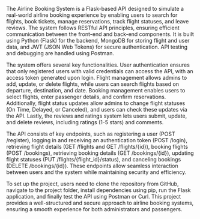 The Airline Booking System is a Flask-based API designed to simulate a real-world airline booking experience by enabling users to search for flights, book tickets, manage reservations, track flight statuses, and leave reviews. The system follows RESTful API principles, ensuring efficient communication between the front-end and back-end components. It is built using Python (Flask) for the backend, MongoDB for storing flight and user data, and JWT (JSON Web Tokens) for secure authentication. API testing and debugging are handled using Postman.

The system offers several key functionalities. User authentication ensures that only registered users with valid credentials can access the API, with an access token generated upon login. Flight management allows admins to add, update, or delete flights, while users can search flights based on departure, destination, and date. Booking management enables users to select flights, enter passenger details, and confirm reservations. Additionally, flight status updates allow admins to change flight statuses (On Time, Delayed, or Canceled), and users can check these updates via the API. Lastly, the reviews and ratings system lets users submit, update, and delete reviews, including ratings (1-5 stars) and comments.

The API consists of key endpoints, such as registering a user (POST /register), logging in and receiving an authentication token (POST /login), retrieving flight details (GET /flights and GET /flights/{id}), booking flights (POST /bookings), retrieving booking details (GET /bookings/{id}), updating flight statuses (PUT /flights/{flight_id}/status), and canceling bookings (DELETE /bookings/{id}). These endpoints allow seamless interaction between users and the system while maintaining security and efficiency.

To set up the project, users need to clone the repository from GitHub, navigate to the project folder, install dependencies using pip, run the Flask application, and finally test the API using Postman or Curl. This project provides a well-structured and secure approach to airline booking systems, ensuring a smooth experience for both administrators and passengers.
